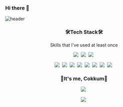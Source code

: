 ### Hi there 👋

![header](https://capsule-render.vercel.app/api?type=slice&color=auto&height=300&section=header&text=COKKUM113&fontSize=90)


<h3 align="center">🛠Tech Stack🛠</h3>

<p align="center">Skills that I've used at least once</p>

<p align="center">
 <img src="https://img.shields.io/badge/Python-3766AB?style=flat-square&logo=Python&logoColor=white"/></a>&nbsp
 <img src="https://img.shields.io/badge/Java-red?style=flat-square&logo=Java&logoColor=white"/></a>&nbsp
 <img src="https://img.shields.io/badge/C sharp-inactive?style=flat-square&logo=C Sharp&logoColor=white"/></a>&nbsp</p>
<p align="center">
 <img src="https://img.shields.io/badge/SpringBoot-success?style=flat-square&logo=Spring Boot&logoColor=white"/></a>&nbsp
 <img src="https://img.shields.io/badge/MySQL-informational?style=flat-square&logo=MySQL&logoColor=white"/></a>&nbsp
 <img src="https://img.shields.io/badge/Redis-DC382D?style=flat-square&logo=Redis&logoColor=white"/></a>&nbsp
 <img src="https://img.shields.io/badge/Slack-4A154B?style=flat-square&logo=Slack&logoColor=white"/></a>&nbsp
 <img src="https://img.shields.io/badge/Swagger-85EA2D?style=flat-square&logo=Swagger&logoColor=white"/></a>&nbsp
 <img src="https://img.shields.io/badge/Amazon S3-569A31?style=flat-square&logo=Amazon S3&logoColor=white"/></a>&nbsp
 <img src="https://img.shields.io/badge/Postman-FF6C37?style=flat-square&logo=Postman&logoColor=white"/></a>&nbsp
 <img src="https://img.shields.io/badge/MariaDB-003545?style=flat-square&logo=MariaDB&logoColor=white"/></a>&nbsp

 

<h3 align="center">🎀It's me, Cokkum🎀</h3>
<p align="center">
 <a href="https://velog.io/@cokkum113"><img src="https://img.shields.io/badge/Velog-20C997?style=flat-square&logo=Velog&logoColor=white&link=내링크"/></a>&nbsp
<p align="center">
 <a href="https://blog.naver.com/codingwhizkid"><img src="https://img.shields.io/badge/Blog-brightgreen?style=flat-square&logo=Naver&logoColor=white&link=내링크"/></a>&nbsp
 

